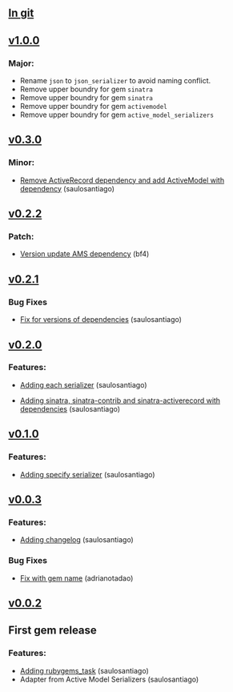 ## [In git](https://github.com/stefanahman/sinatra-active-model-serializers/compare/v0.0.3...HEAD)

## [v1.0.0](https://github.com/stefanahman/sinatra-active-model-serializers/tree/v1.0.0)

### Major:

* Rename `json` to `json_serializer` to avoid naming conflict.
* Remove upper boundry for gem `sinatra`
* Remove upper boundry for gem `sinatra`
* Remove upper boundry for gem `activemodel`
* Remove upper boundry for gem `active_model_serializers`

## [v0.3.0](https://github.com/SauloSilva/sinatra-active-model-serializers/tree/v0.3.0)

### Minor:

* [Remove ActiveRecord dependency and add ActiveModel with dependency](https://github.com/SauloSilva/sinatra-active-model-serializers/pull/23) (saulosantiago)

## [v0.2.2](https://github.com/SauloSilva/sinatra-active-model-serializers/tree/v0.2.2)

### Patch:

* [Version update AMS dependency](https://github.com/SauloSilva/sinatra-active-model-serializers/pull/20) (bf4)

## [v0.2.1](https://github.com/SauloSilva/sinatra-active-model-serializers/tree/v0.2.1)

### Bug Fixes
* [Fix for versions of dependencies](https://github.com/SauloSilva/sinatra-active-model-serializers/pull/18) (saulosantiago)

## [v0.2.0](https://github.com/SauloSilva/sinatra-active-model-serializers/tree/v0.2.0)

### Features:
* [Adding each serializer](https://github.com/SauloSilva/sinatra-active-model-serializers/pull/15) (saulosantiago)

* [Adding sinatra, sinatra-contrib and sinatra-activerecord with dependencies](https://github.com/SauloSilva/sinatra-active-model-serializers/pull/16) (saulosantiago)

## [v0.1.0](https://github.com/SauloSilva/sinatra-active-model-serializers/tree/v0.1.0)

### Features:
* [Adding specify serializer](https://github.com/SauloSilva/sinatra-active-model-serializers/pull/8) (saulosantiago)

## [v0.0.3](https://github.com/SauloSilva/sinatra-active-model-serializers/tree/v0.0.3)

### Features:
* [Adding changelog](https://github.com/SauloSilva/sinatra-active-model-serializers/pull/3) (saulosantiago)

### Bug Fixes
* [Fix with gem name](https://github.com/SauloSilva/sinatra-active-model-serializers/pull/1) (adrianotadao)

## [v0.0.2](https://github.com/SauloSilva/sinatra-active-model-serializers/tree/v0.0.2)

## First gem release

### Features:
* [Adding rubygems_task](https://github.com/SauloSilva/sinatra-active-model-serializers/pull/2) (saulosantiago)
* Adapter from Active Model Serializers (saulosantiago)